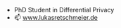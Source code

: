 - PhD Student in Differential Privacy
- 📫 www.lukasretschmeier.de

<!---
lukas681/lukas681 is a ✨ special ✨ repository because its `README.md` (this file) appears on your GitHub profile.
You can click the Preview link to take a look at your changes.
--->
